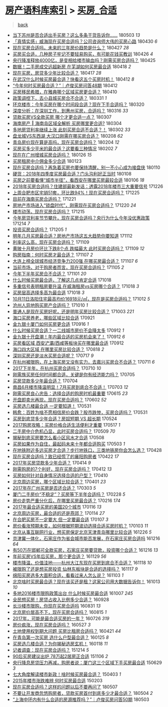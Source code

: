 [房产语料库索引](../../README.md)  > [买房_合适](买房_合适.md)
====
> [back](../README.md)

- [当下苏州是否合适出手买房？这么多条干货告诉你……](http://jkwz.applinzi.com/ittc/7098818922772169735.html#%E5%BD%93%E4%B8%8B%E8%8B%8F%E5%B7%9E%E6%98%AF%E5%90%A6%E5%90%88%E9%80%82%E5%87%BA%E6%89%8B%E4%B9%B0%E6%88%BF%EF%BC%9F%E8%BF%99%E4%B9%88%E5%A4%9A%E6%9D%A1%E5%B9%B2%E8%B4%A7%E5%91%8A%E8%AF%89%E4%BD%A0%E2%80%A6%E2%80%A6) 180503 *13* 
- [「真情实感」威海现在买房合适吗？公司咨询师大伟的买房心路](http://jkwz.applinzi.com/ittc/7097699294666818567.html#%E3%80%8C%E7%9C%9F%E6%83%85%E5%AE%9E%E6%84%9F%E3%80%8D%E5%A8%81%E6%B5%B7%E7%8E%B0%E5%9C%A8%E4%B9%B0%E6%88%BF%E5%90%88%E9%80%82%E5%90%97%EF%BC%9F%E5%85%AC%E5%8F%B8%E5%92%A8%E8%AF%A2%E5%B8%88%E5%A4%A7%E4%BC%9F%E7%9A%84%E4%B9%B0%E6%88%BF%E5%BF%83%E8%B7%AF) 180430 *6* 
- [现在买房合适吗，未来的三年房价趋势是什么？](http://jkwz.applinzi.com/ittc/7096600174157890570.html#%E7%8E%B0%E5%9C%A8%E4%B9%B0%E6%88%BF%E5%90%88%E9%80%82%E5%90%97%EF%BC%8C%E6%9C%AA%E6%9D%A5%E7%9A%84%E4%B8%89%E5%B9%B4%E6%88%BF%E4%BB%B7%E8%B6%8B%E5%8A%BF%E6%98%AF%E4%BB%80%E4%B9%88%EF%BC%9F) 180427 *28* 
- [买房买合适，几种房子牢记不要轻易购买，有可能花钱买教训](http://jkwz.applinzi.com/ittc/7096340469040808971.html#%E4%B9%B0%E6%88%BF%E4%B9%B0%E5%90%88%E9%80%82%EF%BC%8C%E5%87%A0%E7%A7%8D%E6%88%BF%E5%AD%90%E7%89%A2%E8%AE%B0%E4%B8%8D%E8%A6%81%E8%BD%BB%E6%98%93%E8%B4%AD%E4%B9%B0%EF%BC%8C%E6%9C%89%E5%8F%AF%E8%83%BD%E8%8A%B1%E9%92%B1%E4%B9%B0%E6%95%99%E8%AE%AD) 180426 *4* 
- [央行降准释放4000亿，是变相给楼市输血吗？刚需买房合适吗？](http://jkwz.applinzi.com/ittc/7095908259561210887.html#%E5%A4%AE%E8%A1%8C%E9%99%8D%E5%87%86%E9%87%8A%E6%94%BE4000%E4%BA%BF%EF%BC%8C%E6%98%AF%E5%8F%98%E7%9B%B8%E7%BB%99%E6%A5%BC%E5%B8%82%E8%BE%93%E8%A1%80%E5%90%97%EF%BC%9F%E5%88%9A%E9%9C%80%E4%B9%B0%E6%88%BF%E5%90%88%E9%80%82%E5%90%97%EF%BC%9F) 180425  
- [数据！二手房成交远超新房 在芜湖如何买房最合适](http://jkwz.applinzi.com/ittc/7093231420975875083.html#%E6%95%B0%E6%8D%AE%EF%BC%81%E4%BA%8C%E6%89%8B%E6%88%BF%E6%88%90%E4%BA%A4%E8%BF%9C%E8%B6%85%E6%96%B0%E6%88%BF+%E5%9C%A8%E8%8A%9C%E6%B9%96%E5%A6%82%E4%BD%95%E4%B9%B0%E6%88%BF%E6%9C%80%E5%90%88%E9%80%82) 180418 *2* 
- [现在买房，房贷多少年比较合适？](http://jkwz.applinzi.com/ittc/7092962008003773447.html#%E7%8E%B0%E5%9C%A8%E4%B9%B0%E6%88%BF%EF%BC%8C%E6%88%BF%E8%B4%B7%E5%A4%9A%E5%B0%91%E5%B9%B4%E6%AF%94%E8%BE%83%E5%90%88%E9%80%82%EF%BC%9F) 180417 *28* 
- [在武汉什么时候买房最合适？快看这五个买房时机！](http://jkwz.applinzi.com/ittc/7091154862756856843.html#%E5%9C%A8%E6%AD%A6%E6%B1%89%E4%BB%80%E4%B9%88%E6%97%B6%E5%80%99%E4%B9%B0%E6%88%BF%E6%9C%80%E5%90%88%E9%80%82%EF%BC%9F%E5%BF%AB%E7%9C%8B%E8%BF%99%E4%BA%94%E4%B8%AA%E4%B9%B0%E6%88%BF%E6%97%B6%E6%9C%BA%EF%BC%81) 180412 *8* 
- [“今年何时买房最合适？”｜卢俊买房问答48期](http://jkwz.applinzi.com/ittc/7091038311584121862.html#%E2%80%9C%E4%BB%8A%E5%B9%B4%E4%BD%95%E6%97%B6%E4%B9%B0%E6%88%BF%E6%9C%80%E5%90%88%E9%80%82%EF%BC%9F%E2%80%9D%EF%BD%9C%E5%8D%A2%E4%BF%8A%E4%B9%B0%E6%88%BF%E9%97%AE%E7%AD%9448%E6%9C%9F) 180412  
- [买房移民希腊，在雅典哪个区域买房更合适？](http://jkwz.applinzi.com/ittc/7090341645306561553.html#%E4%B9%B0%E6%88%BF%E7%A7%BB%E6%B0%91%E5%B8%8C%E8%85%8A%EF%BC%8C%E5%9C%A8%E9%9B%85%E5%85%B8%E5%93%AA%E4%B8%AA%E5%8C%BA%E5%9F%9F%E4%B9%B0%E6%88%BF%E6%9B%B4%E5%90%88%E9%80%82%EF%BC%9F) 180410  
- [政策调控下，去小县城买房合不合适？](http://jkwz.applinzi.com/ittc/7086634650640581649.html#%E6%94%BF%E7%AD%96%E8%B0%83%E6%8E%A7%E4%B8%8B%EF%BC%8C%E5%8E%BB%E5%B0%8F%E5%8E%BF%E5%9F%8E%E4%B9%B0%E6%88%BF%E5%90%88%E4%B8%8D%E5%90%88%E9%80%82%EF%BC%9F) 180331 *1* 
- [环京楼市：今年买房在哪个时间段合适？现在下手合适吗？](http://jkwz.applinzi.com/ittc/7082593104819651600.html#%E7%8E%AF%E4%BA%AC%E6%A5%BC%E5%B8%82%EF%BC%9A%E4%BB%8A%E5%B9%B4%E4%B9%B0%E6%88%BF%E5%9C%A8%E5%93%AA%E4%B8%AA%E6%97%B6%E9%97%B4%E6%AE%B5%E5%90%88%E9%80%82%EF%BC%9F%E7%8E%B0%E5%9C%A8%E4%B8%8B%E6%89%8B%E5%90%88%E9%80%82%E5%90%97%EF%BC%9F) 180320  
- [深度分析：在深圳工作，到惠州买房，合适吗？](http://jkwz.applinzi.com/ittc/7080833616219472913.html#%E6%B7%B1%E5%BA%A6%E5%88%86%E6%9E%90%EF%BC%9A%E5%9C%A8%E6%B7%B1%E5%9C%B3%E5%B7%A5%E4%BD%9C%EF%BC%8C%E5%88%B0%E6%83%A0%E5%B7%9E%E4%B9%B0%E6%88%BF%EF%BC%8C%E5%90%88%E9%80%82%E5%90%97%EF%BC%9F) 180316 *33* 
- [贷款买房VS全款买房  哪个才更合适一点？](http://jkwz.applinzi.com/ittc/7077765237795456006.html#%E8%B4%B7%E6%AC%BE%E4%B9%B0%E6%88%BFVS%E5%85%A8%E6%AC%BE%E4%B9%B0%E6%88%BF++%E5%93%AA%E4%B8%AA%E6%89%8D%E6%9B%B4%E5%90%88%E9%80%82%E4%B8%80%E7%82%B9%EF%BC%9F) 180307  
- [海南房产 ‖ 海南岛区域全解析 买房哪里更合适?](http://jkwz.applinzi.com/ittc/7076639273480881169.html#%E6%B5%B7%E5%8D%97%E6%88%BF%E4%BA%A7+%E2%80%96+%E6%B5%B7%E5%8D%97%E5%B2%9B%E5%8C%BA%E5%9F%9F%E5%85%A8%E8%A7%A3%E6%9E%90+%E4%B9%B0%E6%88%BF%E5%93%AA%E9%87%8C%E6%9B%B4%E5%90%88%E9%80%82%3F) 180304  
- [多地房贷利率继续上涨 此刻买房合适不合适？！](http://jkwz.applinzi.com/ittc/7075829242934068241.html#%E5%A4%9A%E5%9C%B0%E6%88%BF%E8%B4%B7%E5%88%A9%E7%8E%87%E7%BB%A7%E7%BB%AD%E4%B8%8A%E6%B6%A8+%E6%AD%A4%E5%88%BB%E4%B9%B0%E6%88%BF%E5%90%88%E9%80%82%E4%B8%8D%E5%90%88%E9%80%82%EF%BC%9F%EF%BC%81) 180302 *33* 
- [盘龙城VS东西湖 大汉口刚需在哪买房合适？](http://jkwz.applinzi.com/ittc/7067502280503198731.html#%E7%9B%98%E9%BE%99%E5%9F%8EVS%E4%B8%9C%E8%A5%BF%E6%B9%96+%E5%A4%A7%E6%B1%89%E5%8F%A3%E5%88%9A%E9%9C%80%E5%9C%A8%E5%93%AA%E4%B9%B0%E6%88%BF%E5%90%88%E9%80%82%EF%BC%9F) 180208 *62* 
- [青岛房价现在算是高吗，现在买房合适吗？](http://jkwz.applinzi.com/ittc/7066214947682255883.html#%E9%9D%92%E5%B2%9B%E6%88%BF%E4%BB%B7%E7%8E%B0%E5%9C%A8%E7%AE%97%E6%98%AF%E9%AB%98%E5%90%97%EF%BC%8C%E7%8E%B0%E5%9C%A8%E4%B9%B0%E6%88%BF%E5%90%88%E9%80%82%E5%90%97%EF%BC%9F) 180204 *12* 
- [买房买多少平米的最合适？这要看三种情况](http://jkwz.applinzi.com/ittc/7065609891601712138.html#%E4%B9%B0%E6%88%BF%E4%B9%B0%E5%A4%9A%E5%B0%91%E5%B9%B3%E7%B1%B3%E7%9A%84%E6%9C%80%E5%90%88%E9%80%82%EF%BC%9F%E8%BF%99%E8%A6%81%E7%9C%8B%E4%B8%89%E7%A7%8D%E6%83%85%E5%86%B5) 180202 *7* 
- [现在在广州增城买房合适吗？](http://jkwz.applinzi.com/ittc/7062928328472658961.html#%E7%8E%B0%E5%9C%A8%E5%9C%A8%E5%B9%BF%E5%B7%9E%E5%A2%9E%E5%9F%8E%E4%B9%B0%E6%88%BF%E5%90%88%E9%80%82%E5%90%97%EF%BC%9F) 180126 *15* 
- [买房租房中介佣金多少合适](http://jkwz.applinzi.com/ittc/7061714774855779344.html#%E4%B9%B0%E6%88%BF%E7%A7%9F%E6%88%BF%E4%B8%AD%E4%BB%8B%E4%BD%A3%E9%87%91%E5%A4%9A%E5%B0%91%E5%90%88%E9%80%82) 180123  
- [现在买房合适吗？再急着买房也要保持清醒，别一不小心成为接盘侠](http://jkwz.applinzi.com/ittc/7057076975116502026.html#%E7%8E%B0%E5%9C%A8%E4%B9%B0%E6%88%BF%E5%90%88%E9%80%82%E5%90%97%EF%BC%9F%E5%86%8D%E6%80%A5%E7%9D%80%E4%B9%B0%E6%88%BF%E4%B9%9F%E8%A6%81%E4%BF%9D%E6%8C%81%E6%B8%85%E9%86%92%EF%BC%8C%E5%88%AB%E4%B8%80%E4%B8%8D%E5%B0%8F%E5%BF%83%E6%88%90%E4%B8%BA%E6%8E%A5%E7%9B%98%E4%BE%A0) 180110  
- [硬货：2018年四季度买房最合适？门头沟利好正当时](http://jkwz.applinzi.com/ittc/7056275579312014346.html#%E7%A1%AC%E8%B4%A7%EF%BC%9A2018%E5%B9%B4%E5%9B%9B%E5%AD%A3%E5%BA%A6%E4%B9%B0%E6%88%BF%E6%9C%80%E5%90%88%E9%80%82%EF%BC%9F%E9%97%A8%E5%A4%B4%E6%B2%9F%E5%88%A9%E5%A5%BD%E6%AD%A3%E5%BD%93%E6%97%B6) 180108  
- [买房之前要看懂“城市半径”，看西安在哪里买房最较合适](http://jkwz.applinzi.com/ittc/7055436486776718352.html#%E4%B9%B0%E6%88%BF%E4%B9%8B%E5%89%8D%E8%A6%81%E7%9C%8B%E6%87%82%E2%80%9C%E5%9F%8E%E5%B8%82%E5%8D%8A%E5%BE%84%E2%80%9D%EF%BC%8C%E7%9C%8B%E8%A5%BF%E5%AE%89%E5%9C%A8%E5%93%AA%E9%87%8C%E4%B9%B0%E6%88%BF%E6%9C%80%E8%BE%83%E5%90%88%E9%80%82) 180106 *18* 
- [2018年买房合适吗？住建部最新发话：透露2018年楼市三大重要信号](http://jkwz.applinzi.com/ittc/7051336993475134481.html#2018%E5%B9%B4%E4%B9%B0%E6%88%BF%E5%90%88%E9%80%82%E5%90%97%EF%BC%9F%E4%BD%8F%E5%BB%BA%E9%83%A8%E6%9C%80%E6%96%B0%E5%8F%91%E8%AF%9D%EF%BC%9A%E9%80%8F%E9%9C%B22018%E5%B9%B4%E6%A5%BC%E5%B8%82%E4%B8%89%E5%A4%A7%E9%87%8D%E8%A6%81%E4%BF%A1%E5%8F%B7) 171226  
- [上周合肥市区宅销51套，环比跌94%！现在买房合适吗？](http://jkwz.applinzi.com/ittc/7051059615054169105.html#%E4%B8%8A%E5%91%A8%E5%90%88%E8%82%A5%E5%B8%82%E5%8C%BA%E5%AE%85%E9%94%8051%E5%A5%97%EF%BC%8C%E7%8E%AF%E6%AF%94%E8%B7%8C94%25%EF%BC%81%E7%8E%B0%E5%9C%A8%E4%B9%B0%E6%88%BF%E5%90%88%E9%80%82%E5%90%97%EF%BC%9F) 171225  
- [目前在海南买房合适吗？](http://jkwz.applinzi.com/ittc/7049553285931861009.html#%E7%9B%AE%E5%89%8D%E5%9C%A8%E6%B5%B7%E5%8D%97%E4%B9%B0%E6%88%BF%E5%90%88%E9%80%82%E5%90%97%EF%BC%9F) 171221  
- [房地产市场进入“锁盘时代”，刚需现在买房合适吗？](http://jkwz.applinzi.com/ittc/7048749240782685201.html#%E6%88%BF%E5%9C%B0%E4%BA%A7%E5%B8%82%E5%9C%BA%E8%BF%9B%E5%85%A5%E2%80%9C%E9%94%81%E7%9B%98%E6%97%B6%E4%BB%A3%E2%80%9D%EF%BC%8C%E5%88%9A%E9%9C%80%E7%8E%B0%E5%9C%A8%E4%B9%B0%E6%88%BF%E5%90%88%E9%80%82%E5%90%97%EF%BC%9F) 171220 *24* 
- [楼市动荡，现在买房合适吗？](http://jkwz.applinzi.com/ittc/7047310940691760144.html#%E6%A5%BC%E5%B8%82%E5%8A%A8%E8%8D%A1%EF%BC%8C%E7%8E%B0%E5%9C%A8%E4%B9%B0%E6%88%BF%E5%90%88%E9%80%82%E5%90%97%EF%BC%9F) 171215  
- [今年房贷利率节节攀升，现在买房合适吗？央行为什么今年没优惠政策](http://jkwz.applinzi.com/ittc/7046886836012581905.html#%E4%BB%8A%E5%B9%B4%E6%88%BF%E8%B4%B7%E5%88%A9%E7%8E%87%E8%8A%82%E8%8A%82%E6%94%80%E5%8D%87%EF%BC%8C%E7%8E%B0%E5%9C%A8%E4%B9%B0%E6%88%BF%E5%90%88%E9%80%82%E5%90%97%EF%BC%9F%E5%A4%AE%E8%A1%8C%E4%B8%BA%E4%BB%80%E4%B9%88%E4%BB%8A%E5%B9%B4%E6%B2%A1%E4%BC%98%E6%83%A0%E6%94%BF%E7%AD%96) 171214 *7* 
- [投资买房合适吗？](http://jkwz.applinzi.com/ittc/7043340149021213713.html#%E6%8A%95%E8%B5%84%E4%B9%B0%E6%88%BF%E5%90%88%E9%80%82%E5%90%97%EF%BC%9F) 171205 *1* 
- [明年几月买房最合适？房地产市场这五大趋势你要知道](http://jkwz.applinzi.com/ittc/7035004493538788369.html#%E6%98%8E%E5%B9%B4%E5%87%A0%E6%9C%88%E4%B9%B0%E6%88%BF%E6%9C%80%E5%90%88%E9%80%82%EF%BC%9F%E6%88%BF%E5%9C%B0%E4%BA%A7%E5%B8%82%E5%9C%BA%E8%BF%99%E4%BA%94%E5%A4%A7%E8%B6%8B%E5%8A%BF%E4%BD%A0%E8%A6%81%E7%9F%A5%E9%81%93) 171112  
- [利率这么高，现在买房合适吗？](http://jkwz.applinzi.com/ittc/7034058634349249553.html#%E5%88%A9%E7%8E%87%E8%BF%99%E4%B9%88%E9%AB%98%EF%BC%8C%E7%8E%B0%E5%9C%A8%E4%B9%B0%E6%88%BF%E5%90%88%E9%80%82%E5%90%97%EF%BC%9F) 171109  
- [黄陂十月房价环比下跌8个点 跌幅最大 此时买房合适吗？](http://jkwz.applinzi.com/ittc/7033976402372723728.html#%E9%BB%84%E9%99%82%E5%8D%81%E6%9C%88%E6%88%BF%E4%BB%B7%E7%8E%AF%E6%AF%94%E4%B8%8B%E8%B7%8C8%E4%B8%AA%E7%82%B9+%E8%B7%8C%E5%B9%85%E6%9C%80%E5%A4%A7+%E6%AD%A4%E6%97%B6%E4%B9%B0%E6%88%BF%E5%90%88%E9%80%82%E5%90%97%EF%BC%9F) 171109 *12* 
- [购房指南：何时买房才最合适？](http://jkwz.applinzi.com/ittc/7033149241206244368.html#%E8%B4%AD%E6%88%BF%E6%8C%87%E5%8D%97%EF%BC%9A%E4%BD%95%E6%97%B6%E4%B9%B0%E6%88%BF%E6%89%8D%E6%9C%80%E5%90%88%E9%80%82%EF%BC%9F) 171107 *2* 
- [大连上榜全球城市经济竞争力200强 在哪买房最合适？](http://jkwz.applinzi.com/ittc/7033137309959062544.html#%E5%A4%A7%E8%BF%9E%E4%B8%8A%E6%A6%9C%E5%85%A8%E7%90%83%E5%9F%8E%E5%B8%82%E7%BB%8F%E6%B5%8E%E7%AB%9E%E4%BA%89%E5%8A%9B200%E5%BC%BA+%E5%9C%A8%E5%93%AA%E4%B9%B0%E6%88%BF%E6%9C%80%E5%90%88%E9%80%82%EF%BC%9F) 171107 *6* 
- [当前市场，对于购房者而言，现在买房合适吗？](http://jkwz.applinzi.com/ittc/7032455133626106896.html#%E5%BD%93%E5%89%8D%E5%B8%82%E5%9C%BA%EF%BC%8C%E5%AF%B9%E4%BA%8E%E8%B4%AD%E6%88%BF%E8%80%85%E8%80%8C%E8%A8%80%EF%BC%8C%E7%8E%B0%E5%9C%A8%E4%B9%B0%E6%88%BF%E5%90%88%E9%80%82%E5%90%97%EF%BC%9F) 171105 *2* 
- [今年下半年买房合不合适？](http://jkwz.applinzi.com/ittc/7030978658712421393.html#%E4%BB%8A%E5%B9%B4%E4%B8%8B%E5%8D%8A%E5%B9%B4%E4%B9%B0%E6%88%BF%E5%90%88%E4%B8%8D%E5%90%88%E9%80%82%EF%BC%9F) 171101 *20* 
- [什么时候买房最合适，了解这几点肯定合适](http://jkwz.applinzi.com/ittc/7023176664052401168.html#%E4%BB%80%E4%B9%88%E6%97%B6%E5%80%99%E4%B9%B0%E6%88%BF%E6%9C%80%E5%90%88%E9%80%82%EF%BC%8C%E4%BA%86%E8%A7%A3%E8%BF%99%E5%87%A0%E7%82%B9%E8%82%AF%E5%AE%9A%E5%90%88%E9%80%82) 171018  
- [多重信号表明租房要升温 在威海租房vs买房哪个合适？](http://jkwz.applinzi.com/ittc/7025811355251246097.html#%E5%A4%9A%E9%87%8D%E4%BF%A1%E5%8F%B7%E8%A1%A8%E6%98%8E%E7%A7%9F%E6%88%BF%E8%A6%81%E5%8D%87%E6%B8%A9+%E5%9C%A8%E5%A8%81%E6%B5%B7%E7%A7%9F%E6%88%BFvs%E4%B9%B0%E6%88%BF%E5%93%AA%E4%B8%AA%E5%90%88%E9%80%82%EF%BC%9F) 171018 *3* 
- [买房层高选择多高为最合适](http://jkwz.applinzi.com/ittc/7025734821584831505.html#%E4%B9%B0%E6%88%BF%E5%B1%82%E9%AB%98%E9%80%89%E6%8B%A9%E5%A4%9A%E9%AB%98%E4%B8%BA%E6%9C%80%E5%90%88%E9%80%82) 171018 *3* 
- [10月11日洛阳住宅最高均价16918元/㎡，现在是买房合适吗？](http://jkwz.applinzi.com/ittc/7023493853989045264.html#10%E6%9C%8811%E6%97%A5%E6%B4%9B%E9%98%B3%E4%BD%8F%E5%AE%85%E6%9C%80%E9%AB%98%E5%9D%87%E4%BB%B716918%E5%85%83%2F%E3%8E%A1%EF%BC%8C%E7%8E%B0%E5%9C%A8%E6%98%AF%E4%B9%B0%E6%88%BF%E5%90%88%E9%80%82%E5%90%97%EF%BC%9F) 171012 *5* 
- [沧州人异地购买房产合适吗？](http://jkwz.applinzi.com/ittc/7022730698690135057.html#%E6%B2%A7%E5%B7%9E%E4%BA%BA%E5%BC%82%E5%9C%B0%E8%B4%AD%E4%B9%B0%E6%88%BF%E4%BA%A7%E5%90%88%E9%80%82%E5%90%97%EF%BC%9F) 171010 *1* 
- [普通人是现在买房好呢，还是明年买房比较合适？](http://jkwz.applinzi.com/ittc/7020213608418640913.html#%E6%99%AE%E9%80%9A%E4%BA%BA%E6%98%AF%E7%8E%B0%E5%9C%A8%E4%B9%B0%E6%88%BF%E5%A5%BD%E5%91%A2%EF%BC%8C%E8%BF%98%E6%98%AF%E6%98%8E%E5%B9%B4%E4%B9%B0%E6%88%BF%E6%AF%94%E8%BE%83%E5%90%88%E9%80%82%EF%BC%9F) 171003 *221* 
- [海口买房养老，哪些区域比较合适](http://jkwz.applinzi.com/ittc/7015709011255755792.html#%E6%B5%B7%E5%8F%A3%E4%B9%B0%E6%88%BF%E5%85%BB%E8%80%81%EF%BC%8C%E5%93%AA%E4%BA%9B%E5%8C%BA%E5%9F%9F%E6%AF%94%E8%BE%83%E5%90%88%E9%80%82) 170921  
- [金九银十厦门如何买房更合适](http://jkwz.applinzi.com/ittc/7013821573008720913.html#%E9%87%91%E4%B9%9D%E9%93%B6%E5%8D%81%E5%8E%A6%E9%97%A8%E5%A6%82%E4%BD%95%E4%B9%B0%E6%88%BF%E6%9B%B4%E5%90%88%E9%80%82) 170916 *1* 
- [什么时候买房合适？一二线城市房价不会降太多](http://jkwz.applinzi.com/ittc/7012564613684806673.html#%E4%BB%80%E4%B9%88%E6%97%B6%E5%80%99%E4%B9%B0%E6%88%BF%E5%90%88%E9%80%82%EF%BC%9F%E4%B8%80%E4%BA%8C%E7%BA%BF%E5%9F%8E%E5%B8%82%E6%88%BF%E4%BB%B7%E4%B8%8D%E4%BC%9A%E9%99%8D%E5%A4%AA%E5%A4%9A) 170912 *1* 
- [金九银十开盘潮！年内最合适的买房机会来了！](http://jkwz.applinzi.com/ittc/7012466828780241936.html#%E9%87%91%E4%B9%9D%E9%93%B6%E5%8D%81%E5%BC%80%E7%9B%98%E6%BD%AE%EF%BC%81%E5%B9%B4%E5%86%85%E6%9C%80%E5%90%88%E9%80%82%E7%9A%84%E4%B9%B0%E6%88%BF%E6%9C%BA%E4%BC%9A%E6%9D%A5%E4%BA%86%EF%BC%81) 170912 *6* 
- [买房看区域 西安浐灞/西咸等板块买在哪里最合适](http://jkwz.applinzi.com/ittc/7012202578870535184.html#%E4%B9%B0%E6%88%BF%E7%9C%8B%E5%8C%BA%E5%9F%9F+%E8%A5%BF%E5%AE%89%E6%B5%90%E7%81%9E%2F%E8%A5%BF%E5%92%B8%E7%AD%89%E6%9D%BF%E5%9D%97%E4%B9%B0%E5%9C%A8%E5%93%AA%E9%87%8C%E6%9C%80%E5%90%88%E9%80%82) 170912  
- [海口四大区域 在哪里买房比较合适？](http://jkwz.applinzi.com/ittc/7003152629365212176.html#%E6%B5%B7%E5%8F%A3%E5%9B%9B%E5%A4%A7%E5%8C%BA%E5%9F%9F+%E5%9C%A8%E5%93%AA%E9%87%8C%E4%B9%B0%E6%88%BF%E6%AF%94%E8%BE%83%E5%90%88%E9%80%82%EF%BC%9F) 170818 *2* 
- [深圳买房还是淡水买房合适呢？](http://jkwz.applinzi.com/ittc/6991399686374949905.html#%E6%B7%B1%E5%9C%B3%E4%B9%B0%E6%88%BF%E8%BF%98%E6%98%AF%E6%B7%A1%E6%B0%B4%E4%B9%B0%E6%88%BF%E5%90%88%E9%80%82%E5%91%A2%EF%BC%9F) 170717 *9* 
- [在杭州被限购，在上海买房又没有实力，去嘉兴买房合不合适？](http://jkwz.applinzi.com/ittc/6988983729333470213.html#%E5%9C%A8%E6%9D%AD%E5%B7%9E%E8%A2%AB%E9%99%90%E8%B4%AD%EF%BC%8C%E5%9C%A8%E4%B8%8A%E6%B5%B7%E4%B9%B0%E6%88%BF%E5%8F%88%E6%B2%A1%E6%9C%89%E5%AE%9E%E5%8A%9B%EF%BC%8C%E5%8E%BB%E5%98%89%E5%85%B4%E4%B9%B0%E6%88%BF%E5%90%88%E4%B8%8D%E5%90%88%E9%80%82%EF%BC%9F) 170711 *6* 
- [2017下半年，在杭州买房合适吗？](http://jkwz.applinzi.com/ittc/6988667351464412165.html#2017%E4%B8%8B%E5%8D%8A%E5%B9%B4%EF%BC%8C%E5%9C%A8%E6%9D%AD%E5%B7%9E%E4%B9%B0%E6%88%BF%E5%90%88%E9%80%82%E5%90%97%EF%BC%9F) 170710 *10* 
- [刚需族买房任何时间都合适，关键是你有经济能力吗？](http://jkwz.applinzi.com/ittc/6986769766172591108.html#%E5%88%9A%E9%9C%80%E6%97%8F%E4%B9%B0%E6%88%BF%E4%BB%BB%E4%BD%95%E6%97%B6%E9%97%B4%E9%83%BD%E5%90%88%E9%80%82%EF%BC%8C%E5%85%B3%E9%94%AE%E6%98%AF%E4%BD%A0%E6%9C%89%E7%BB%8F%E6%B5%8E%E8%83%BD%E5%8A%9B%E5%90%97%EF%BC%9F) 170705  
- [买房贷款多少年最合适？](http://jkwz.applinzi.com/ittc/6986226058897392644.html#%E4%B9%B0%E6%88%BF%E8%B4%B7%E6%AC%BE%E5%A4%9A%E5%B0%91%E5%B9%B4%E6%9C%80%E5%90%88%E9%80%82%EF%BC%9F) 170704  
- [南昌6月楼市降温明显！7月买房到底合不合适！](http://jkwz.applinzi.com/ittc/6986122429637067781.html#%E5%8D%97%E6%98%8C6%E6%9C%88%E6%A5%BC%E5%B8%82%E9%99%8D%E6%B8%A9%E6%98%8E%E6%98%BE%EF%BC%817%E6%9C%88%E4%B9%B0%E6%88%BF%E5%88%B0%E5%BA%95%E5%90%88%E4%B8%8D%E5%90%88%E9%80%82%EF%BC%81) 170703 *12* 
- [刚需买房良心忠告：选择合适的购房时机最重要](http://jkwz.applinzi.com/ittc/6979418866164696069.html#%E5%88%9A%E9%9C%80%E4%B9%B0%E6%88%BF%E8%89%AF%E5%BF%83%E5%BF%A0%E5%91%8A%EF%BC%9A%E9%80%89%E6%8B%A9%E5%90%88%E9%80%82%E7%9A%84%E8%B4%AD%E6%88%BF%E6%97%B6%E6%9C%BA%E6%9C%80%E9%87%8D%E8%A6%81) 170615 *23* 
- [开盘即卖光再现，现在买房合适吗？](http://jkwz.applinzi.com/ittc/6974548593619764229.html#%E5%BC%80%E7%9B%98%E5%8D%B3%E5%8D%96%E5%85%89%E5%86%8D%E7%8E%B0%EF%BC%8C%E7%8E%B0%E5%9C%A8%E4%B9%B0%E6%88%BF%E5%90%88%E9%80%82%E5%90%97%EF%BC%9F) 170602 *52* 
- [买房选几楼最合适 一定要知道！](http://jkwz.applinzi.com/ittc/6973888014173340677.html#%E4%B9%B0%E6%88%BF%E9%80%89%E5%87%A0%E6%A5%BC%E6%9C%80%E5%90%88%E9%80%82+%E4%B8%80%E5%AE%9A%E8%A6%81%E7%9F%A5%E9%81%93%EF%BC%81) 170531  
- [韩愈：百姓为啥不愿相信房价会跌？股市跌惨，买房合适吗？](http://jkwz.applinzi.com/ittc/6973751505432609796.html#%E9%9F%A9%E6%84%88%EF%BC%9A%E7%99%BE%E5%A7%93%E4%B8%BA%E5%95%A5%E4%B8%8D%E6%84%BF%E7%9B%B8%E4%BF%A1%E6%88%BF%E4%BB%B7%E4%BC%9A%E8%B7%8C%EF%BC%9F%E8%82%A1%E5%B8%82%E8%B7%8C%E6%83%A8%EF%BC%8C%E4%B9%B0%E6%88%BF%E5%90%88%E9%80%82%E5%90%97%EF%BC%9F) 170531  
- [买房到底贷多少年合适？房奴短期 VS 超长期](http://jkwz.applinzi.com/ittc/6971188775580337156.html#%E4%B9%B0%E6%88%BF%E5%88%B0%E5%BA%95%E8%B4%B7%E5%A4%9A%E5%B0%91%E5%B9%B4%E5%90%88%E9%80%82%EF%BC%9F%E6%88%BF%E5%A5%B4%E7%9F%AD%E6%9C%9F+VS+%E8%B6%85%E9%95%BF%E6%9C%9F) 170524  
- [2017购房攻略：买房价格合适生活便利才重要](http://jkwz.applinzi.com/ittc/6968688498805572612.html#2017%E8%B4%AD%E6%88%BF%E6%94%BB%E7%95%A5%EF%BC%9A%E4%B9%B0%E6%88%BF%E4%BB%B7%E6%A0%BC%E5%90%88%E9%80%82%E7%94%9F%E6%B4%BB%E4%BE%BF%E5%88%A9%E6%89%8D%E9%87%8D%E8%A6%81) 170517 *1* 
- [二手房中介危机凸显，此时买房合适吗？](http://jkwz.applinzi.com/ittc/6965644822009349124.html#%E4%BA%8C%E6%89%8B%E6%88%BF%E4%B8%AD%E4%BB%8B%E5%8D%B1%E6%9C%BA%E5%87%B8%E6%98%BE%EF%BC%8C%E6%AD%A4%E6%97%B6%E4%B9%B0%E6%88%BF%E5%90%88%E9%80%82%E5%90%97%EF%BC%9F) 170509 *70* 
- [揭秘到底买房要怎么看小区风水才合适](http://jkwz.applinzi.com/ittc/6965279549456647172.html#%E6%8F%AD%E7%A7%98%E5%88%B0%E5%BA%95%E4%B9%B0%E6%88%BF%E8%A6%81%E6%80%8E%E4%B9%88%E7%9C%8B%E5%B0%8F%E5%8C%BA%E9%A3%8E%E6%B0%B4%E6%89%8D%E5%90%88%E9%80%82) 170508  
- [买房如果作为自住，最起码未来十年都合适购买](http://jkwz.applinzi.com/ittc/6963538578721211397.html#%E4%B9%B0%E6%88%BF%E5%A6%82%E6%9E%9C%E4%BD%9C%E4%B8%BA%E8%87%AA%E4%BD%8F%EF%BC%8C%E6%9C%80%E8%B5%B7%E7%A0%81%E6%9C%AA%E6%9D%A5%E5%8D%81%E5%B9%B4%E9%83%BD%E5%90%88%E9%80%82%E8%B4%AD%E4%B9%B0) 170503 *1* 
- [在地铁附近多远买房才合适？步行地铁口，三类地铁房你会怎么选？](http://jkwz.applinzi.com/ittc/6961614627937993733.html#%E5%9C%A8%E5%9C%B0%E9%93%81%E9%99%84%E8%BF%91%E5%A4%9A%E8%BF%9C%E4%B9%B0%E6%88%BF%E6%89%8D%E5%90%88%E9%80%82%EF%BC%9F%E6%AD%A5%E8%A1%8C%E5%9C%B0%E9%93%81%E5%8F%A3%EF%BC%8C%E4%B8%89%E7%B1%BB%E5%9C%B0%E9%93%81%E6%88%BF%E4%BD%A0%E4%BC%9A%E6%80%8E%E4%B9%88%E9%80%89%EF%BC%9F) 170428  
- [现在买房合适吗？致已经慌了的襄阳购房者](http://jkwz.applinzi.com/ittc/6959334122056057861.html#%E7%8E%B0%E5%9C%A8%E4%B9%B0%E6%88%BF%E5%90%88%E9%80%82%E5%90%97%EF%BC%9F%E8%87%B4%E5%B7%B2%E7%BB%8F%E6%85%8C%E4%BA%86%E7%9A%84%E8%A5%84%E9%98%B3%E8%B4%AD%E6%88%BF%E8%80%85) 170422 *17* 
- [2017年买房贷款多少年合适？](http://jkwz.applinzi.com/ittc/6956452376620827652.html#2017%E5%B9%B4%E4%B9%B0%E6%88%BF%E8%B4%B7%E6%AC%BE%E5%A4%9A%E5%B0%91%E5%B9%B4%E5%90%88%E9%80%82%EF%BC%9F) 170414 *9* 
- [刚需购房的7个利好，现在买房合适吗？](http://jkwz.applinzi.com/ittc/6955705100583568388.html#%E5%88%9A%E9%9C%80%E8%B4%AD%E6%88%BF%E7%9A%847%E4%B8%AA%E5%88%A9%E5%A5%BD%EF%BC%8C%E7%8E%B0%E5%9C%A8%E4%B9%B0%E6%88%BF%E5%90%88%E9%80%82%E5%90%97%EF%BC%9F) 170412 *13* 
- [买房如何针对自身情况选择合适的户型？](http://jkwz.applinzi.com/ittc/6954854728671429637.html#%E4%B9%B0%E6%88%BF%E5%A6%82%E4%BD%95%E9%92%88%E5%AF%B9%E8%87%AA%E8%BA%AB%E6%83%85%E5%86%B5%E9%80%89%E6%8B%A9%E5%90%88%E9%80%82%E7%9A%84%E6%88%B7%E5%9E%8B%EF%BC%9F) 170410  
- [北京周边买房，哪个区域比较合适？](http://jkwz.applinzi.com/ittc/6951709118191633412.html#%E5%8C%97%E4%BA%AC%E5%91%A8%E8%BE%B9%E4%B9%B0%E6%88%BF%EF%BC%8C%E5%93%AA%E4%B8%AA%E5%8C%BA%E5%9F%9F%E6%AF%94%E8%BE%83%E5%90%88%E9%80%82%EF%BC%9F) 170401 *23* 
- [2017年在广州买房是否还合适？](http://jkwz.applinzi.com/ittc/6940862005421540356.html#2017%E5%B9%B4%E5%9C%A8%E5%B9%BF%E5%B7%9E%E4%B9%B0%E6%88%BF%E6%98%AF%E5%90%A6%E8%BF%98%E5%90%88%E9%80%82%EF%BC%9F) 170303 *5* 
- [厦门二手房价“不稳定”？买房等下半年合适吗？](http://jkwz.applinzi.com/ittc/6939625673680487428.html#%E5%8E%A6%E9%97%A8%E4%BA%8C%E6%89%8B%E6%88%BF%E4%BB%B7%E2%80%9C%E4%B8%8D%E7%A8%B3%E5%AE%9A%E2%80%9D%EF%BC%9F%E4%B9%B0%E6%88%BF%E7%AD%89%E4%B8%8B%E5%8D%8A%E5%B9%B4%E5%90%88%E9%80%82%E5%90%97%EF%BC%9F) 170228 *5* 
- [房价走势严重分化后，在哪里买房最合适？](http://jkwz.applinzi.com/ittc/6935238185113355268.html#%E6%88%BF%E4%BB%B7%E8%B5%B0%E5%8A%BF%E4%B8%A5%E9%87%8D%E5%88%86%E5%8C%96%E5%90%8E%EF%BC%8C%E5%9C%A8%E5%93%AA%E9%87%8C%E4%B9%B0%E6%88%BF%E6%9C%80%E5%90%88%E9%80%82%EF%BC%9F) 170216 *174* 
- [2017年最合适买房的美国20个城市](http://jkwz.applinzi.com/ittc/6923775484931605509.html#2017%E5%B9%B4%E6%9C%80%E5%90%88%E9%80%82%E4%B9%B0%E6%88%BF%E7%9A%84%E7%BE%8E%E5%9B%BD20%E4%B8%AA%E5%9F%8E%E5%B8%82) 170116 *13* 
- [北京周边买房，最合适的还是燕郊？](http://jkwz.applinzi.com/ittc/6923124263052903428.html#%E5%8C%97%E4%BA%AC%E5%91%A8%E8%BE%B9%E4%B9%B0%E6%88%BF%EF%BC%8C%E6%9C%80%E5%90%88%E9%80%82%E7%9A%84%E8%BF%98%E6%98%AF%E7%87%95%E9%83%8A%EF%BC%9F) 170114 *27* 
- [在合肥买房不一定要大 但一定要最合适](http://jkwz.applinzi.com/ittc/6920394423363175429.html#%E5%9C%A8%E5%90%88%E8%82%A5%E4%B9%B0%E6%88%BF%E4%B8%8D%E4%B8%80%E5%AE%9A%E8%A6%81%E5%A4%A7+%E4%BD%86%E4%B8%80%E5%AE%9A%E8%A6%81%E6%9C%80%E5%90%88%E9%80%82) 170107 *3* 
- [房价看涨预期未变，如何根据短期波动选择合适买房时机？](http://jkwz.applinzi.com/ittc/6918727361762952197.html#%E6%88%BF%E4%BB%B7%E7%9C%8B%E6%B6%A8%E9%A2%84%E6%9C%9F%E6%9C%AA%E5%8F%98%EF%BC%8C%E5%A6%82%E4%BD%95%E6%A0%B9%E6%8D%AE%E7%9F%AD%E6%9C%9F%E6%B3%A2%E5%8A%A8%E9%80%89%E6%8B%A9%E5%90%88%E9%80%82%E4%B9%B0%E6%88%BF%E6%97%B6%E6%9C%BA%EF%BC%9F) 170103 *11* 
- [北京从事互联网行业，想买房保定北京天津青岛哪里比较合适](http://jkwz.applinzi.com/ittc/6915891507671614469.html#%E5%8C%97%E4%BA%AC%E4%BB%8E%E4%BA%8B%E4%BA%92%E8%81%94%E7%BD%91%E8%A1%8C%E4%B8%9A%EF%BC%8C%E6%83%B3%E4%B9%B0%E6%88%BF%E4%BF%9D%E5%AE%9A%E5%8C%97%E4%BA%AC%E5%A4%A9%E6%B4%A5%E9%9D%92%E5%B2%9B%E5%93%AA%E9%87%8C%E6%AF%94%E8%BE%83%E5%90%88%E9%80%82) 161226 *5* 
- [京津冀一体化，石家庄作为省会城市能否发展，在石家庄买房合适吗](http://jkwz.applinzi.com/ittc/6912174522320290821.html#%E4%BA%AC%E6%B4%A5%E5%86%80%E4%B8%80%E4%BD%93%E5%8C%96%EF%BC%8C%E7%9F%B3%E5%AE%B6%E5%BA%84%E4%BD%9C%E4%B8%BA%E7%9C%81%E4%BC%9A%E5%9F%8E%E5%B8%82%E8%83%BD%E5%90%A6%E5%8F%91%E5%B1%95%EF%BC%8C%E5%9C%A8%E7%9F%B3%E5%AE%B6%E5%BA%84%E4%B9%B0%E6%88%BF%E5%90%88%E9%80%82%E5%90%97) 161216 *64* 
- [有50万在邯郸可全款买房，石家庄买房要贷款，投资哪个合适？](http://jkwz.applinzi.com/ittc/6912172979177128965.html#%E6%9C%8950%E4%B8%87%E5%9C%A8%E9%82%AF%E9%83%B8%E5%8F%AF%E5%85%A8%E6%AC%BE%E4%B9%B0%E6%88%BF%EF%BC%8C%E7%9F%B3%E5%AE%B6%E5%BA%84%E4%B9%B0%E6%88%BF%E8%A6%81%E8%B4%B7%E6%AC%BE%EF%BC%8C%E6%8A%95%E8%B5%84%E5%93%AA%E4%B8%AA%E5%90%88%E9%80%82%EF%BC%9F) 161216 *13* 
- [年前买房VS年后买房，那个更合适？](http://jkwz.applinzi.com/ittc/6905857176437785605.html#%E5%B9%B4%E5%89%8D%E4%B9%B0%E6%88%BFVS%E5%B9%B4%E5%90%8E%E4%B9%B0%E6%88%BF%EF%BC%8C%E9%82%A3%E4%B8%AA%E6%9B%B4%E5%90%88%E9%80%82%EF%BC%9F) 161129 *56* 
- [楼市降温，价值洼地——杭州大江东现在买房到底合不合适？](http://jkwz.applinzi.com/ittc/6901911368222901253.html#%E6%A5%BC%E5%B8%82%E9%99%8D%E6%B8%A9%EF%BC%8C%E4%BB%B7%E5%80%BC%E6%B4%BC%E5%9C%B0%E2%80%94%E2%80%94%E6%9D%AD%E5%B7%9E%E5%A4%A7%E6%B1%9F%E4%B8%9C%E7%8E%B0%E5%9C%A8%E4%B9%B0%E6%88%BF%E5%88%B0%E5%BA%95%E5%90%88%E4%B8%8D%E5%90%88%E9%80%82%EF%BC%9F) 161118 *10* 
- [被限购了还是想买房投资 仙林东板块是合适的选择吗？](http://jkwz.applinzi.com/ittc/6901440663324722180.html#%E8%A2%AB%E9%99%90%E8%B4%AD%E4%BA%86%E8%BF%98%E6%98%AF%E6%83%B3%E4%B9%B0%E6%88%BF%E6%8A%95%E8%B5%84+%E4%BB%99%E6%9E%97%E4%B8%9C%E6%9D%BF%E5%9D%97%E6%98%AF%E5%90%88%E9%80%82%E7%9A%84%E9%80%89%E6%8B%A9%E5%90%97%EF%BC%9F) 161117 *9* 
- [绵阳买房选多大面积合适，看看过来人怎么说？](http://jkwz.applinzi.com/ittc/6896203531643520005.html#%E7%BB%B5%E9%98%B3%E4%B9%B0%E6%88%BF%E9%80%89%E5%A4%9A%E5%A4%A7%E9%9D%A2%E7%A7%AF%E5%90%88%E9%80%82%EF%BC%8C%E7%9C%8B%E7%9C%8B%E8%BF%87%E6%9D%A5%E4%BA%BA%E6%80%8E%E4%B9%88%E8%AF%B4%EF%BC%9F) 161103 *1* 
- [北京啥时买房最合适？现在该买还是租？这家公司用大数据告诉你！](http://jkwz.applinzi.com/ittc/6888478953819341828.html#%E5%8C%97%E4%BA%AC%E5%95%A5%E6%97%B6%E4%B9%B0%E6%88%BF%E6%9C%80%E5%90%88%E9%80%82%EF%BC%9F%E7%8E%B0%E5%9C%A8%E8%AF%A5%E4%B9%B0%E8%BF%98%E6%98%AF%E7%A7%9F%EF%BC%9F%E8%BF%99%E5%AE%B6%E5%85%AC%E5%8F%B8%E7%94%A8%E5%A4%A7%E6%95%B0%E6%8D%AE%E5%91%8A%E8%AF%89%E4%BD%A0%EF%BC%81) 161013 *10* 
- [多地2016楼市限购政策出台 什么时候买房最合适](http://jkwz.applinzi.com/ittc/6886279080013464581.html#%E5%A4%9A%E5%9C%B02016%E6%A5%BC%E5%B8%82%E9%99%90%E8%B4%AD%E6%94%BF%E7%AD%96%E5%87%BA%E5%8F%B0+%E4%BB%80%E4%B9%88%E6%97%B6%E5%80%99%E4%B9%B0%E6%88%BF%E6%9C%80%E5%90%88%E9%80%82) 161007 *245* 
- [全民想买房！房贷占收入比例多少合适？](http://jkwz.applinzi.com/ittc/6882964121938560005.html#%E5%85%A8%E6%B0%91%E6%83%B3%E4%B9%B0%E6%88%BF%EF%BC%81%E6%88%BF%E8%B4%B7%E5%8D%A0%E6%94%B6%E5%85%A5%E6%AF%94%E4%BE%8B%E5%A4%9A%E5%B0%91%E5%90%88%E9%80%82%EF%BC%9F) 160928  
- [长沙楼市限购，你现在买房合适吗](http://jkwz.applinzi.com/ittc/6872589427947340804.html#%E9%95%BF%E6%B2%99%E6%A5%BC%E5%B8%82%E9%99%90%E8%B4%AD%EF%BC%8C%E4%BD%A0%E7%8E%B0%E5%9C%A8%E4%B9%B0%E6%88%BF%E5%90%88%E9%80%82%E5%90%97) 160831 *13* 
- [北京房价居高不下，现在买房合适吗？](http://jkwz.applinzi.com/ittc/6866504153072927749.html#%E5%8C%97%E4%BA%AC%E6%88%BF%E4%BB%B7%E5%B1%85%E9%AB%98%E4%B8%8D%E4%B8%8B%EF%BC%8C%E7%8E%B0%E5%9C%A8%E4%B9%B0%E6%88%BF%E5%90%88%E9%80%82%E5%90%97%EF%BC%9F) 160815 *1* 
- [2017年，可能是最合适买房的一年？](http://jkwz.applinzi.com/ittc/6858845010266686469.html#2017%E5%B9%B4%EF%BC%8C%E5%8F%AF%E8%83%BD%E6%98%AF%E6%9C%80%E5%90%88%E9%80%82%E4%B9%B0%E6%88%BF%E7%9A%84%E4%B8%80%E5%B9%B4%EF%BC%9F) 160726 *319* 
- [房价疯涨，现在买房合适吗？](http://jkwz.applinzi.com/ittc/6836960148081607685.html#%E6%88%BF%E4%BB%B7%E7%96%AF%E6%B6%A8%EF%BC%8C%E7%8E%B0%E5%9C%A8%E4%B9%B0%E6%88%BF%E5%90%88%E9%80%82%E5%90%97%EF%BC%9F) 160527 *3* 
- [土地使用权到期大问题 买房比租房合适吗？](http://jkwz.applinzi.com/ittc/6823482442404856837.html#%E5%9C%9F%E5%9C%B0%E4%BD%BF%E7%94%A8%E6%9D%83%E5%88%B0%E6%9C%9F%E5%A4%A7%E9%97%AE%E9%A2%98+%E4%B9%B0%E6%88%BF%E6%AF%94%E7%A7%9F%E6%88%BF%E5%90%88%E9%80%82%E5%90%97%EF%BC%9F) 160421 *44* 
- [在青岛第一次买房 选什么户型最合适？](http://jkwz.applinzi.com/ittc/6791306813651813380.html#%E5%9C%A8%E9%9D%92%E5%B2%9B%E7%AC%AC%E4%B8%80%E6%AC%A1%E4%B9%B0%E6%88%BF+%E9%80%89%E4%BB%80%E4%B9%88%E6%88%B7%E5%9E%8B%E6%9C%80%E5%90%88%E9%80%82%EF%BC%9F) 160125 *8* 
- [买房选几楼合适？为你揭秘选房玄机！](http://jkwz.applinzi.com/ittc/6788735775894144005.html#%E4%B9%B0%E6%88%BF%E9%80%89%E5%87%A0%E6%A5%BC%E5%90%88%E9%80%82%EF%BC%9F%E4%B8%BA%E4%BD%A0%E6%8F%AD%E7%A7%98%E9%80%89%E6%88%BF%E7%8E%84%E6%9C%BA%EF%BC%81) 160118 *11* 
- [记者调查：现在买房合适吗？](http://jkwz.applinzi.com/ittc/6775596187235386372.html#%E8%AE%B0%E8%80%85%E8%B0%83%E6%9F%A5%EF%BC%9A%E7%8E%B0%E5%9C%A8%E4%B9%B0%E6%88%BF%E5%90%88%E9%80%82%E5%90%97%EF%BC%9F) 151214 *5* 
- [90后买房建议出炉 78万起2居房正合适](http://jkwz.applinzi.com/ittc/6761647675179271173.html#90%E5%90%8E%E4%B9%B0%E6%88%BF%E5%BB%BA%E8%AE%AE%E5%87%BA%E7%82%89+78%E4%B8%87%E8%B5%B72%E5%B1%85%E6%88%BF%E6%AD%A3%E5%90%88%E9%80%82) 151106 *2* 
- [央行降息房贷压力再减，购房者说：厦门这三个区域下手买房最合适](http://jkwz.applinzi.com/ittc/547650611422630310.html#%E5%A4%AE%E8%A1%8C%E9%99%8D%E6%81%AF%E6%88%BF%E8%B4%B7%E5%8E%8B%E5%8A%9B%E5%86%8D%E5%87%8F%EF%BC%8C%E8%B4%AD%E6%88%BF%E8%80%85%E8%AF%B4%EF%BC%9A%E5%8E%A6%E9%97%A8%E8%BF%99%E4%B8%89%E4%B8%AA%E5%8C%BA%E5%9F%9F%E4%B8%8B%E6%89%8B%E4%B9%B0%E6%88%BF%E6%9C%80%E5%90%88%E9%80%82) 150629 *3* 
- [七大角度解读楼市新政！啥时候买房最合适？](http://jkwz.applinzi.com/ittc/547650611402527983.html#%E4%B8%83%E5%A4%A7%E8%A7%92%E5%BA%A6%E8%A7%A3%E8%AF%BB%E6%A5%BC%E5%B8%82%E6%96%B0%E6%94%BF%EF%BC%81%E5%95%A5%E6%97%B6%E5%80%99%E4%B9%B0%E6%88%BF%E6%9C%80%E5%90%88%E9%80%82%EF%BC%9F) 150403 *1* 
- [2015年楼市涨跌难辨 何时买房最合适](http://jkwz.applinzi.com/ittc/547650611391400287.html#2015%E5%B9%B4%E6%A5%BC%E5%B8%82%E6%B6%A8%E8%B7%8C%E9%9A%BE%E8%BE%A8+%E4%BD%95%E6%97%B6%E4%B9%B0%E6%88%BF%E6%9C%80%E5%90%88%E9%80%82) 150203  
- [现在买房合适吗？这样的问题以后不要再问了](http://jkwz.applinzi.com/ittc/7100485036933645323.html#%E7%8E%B0%E5%9C%A8%E4%B9%B0%E6%88%BF%E5%90%88%E9%80%82%E5%90%97%EF%BC%9F%E8%BF%99%E6%A0%B7%E7%9A%84%E9%97%AE%E9%A2%98%E4%BB%A5%E5%90%8E%E4%B8%8D%E8%A6%81%E5%86%8D%E9%97%AE%E4%BA%86) 180507  
- [不要让开发商忽悠购房者，贷款买房首付到底多少才最合适？](http://jkwz.applinzi.com/ittc/7099280734470800400.html#%E4%B8%8D%E8%A6%81%E8%AE%A9%E5%BC%80%E5%8F%91%E5%95%86%E5%BF%BD%E6%82%A0%E8%B4%AD%E6%88%BF%E8%80%85%EF%BC%8C%E8%B4%B7%E6%AC%BE%E4%B9%B0%E6%88%BF%E9%A6%96%E4%BB%98%E5%88%B0%E5%BA%95%E5%A4%9A%E5%B0%91%E6%89%8D%E6%9C%80%E5%90%88%E9%80%82%EF%BC%9F) 180504 *2* 
- [“上海中环内有什么合适的房源推荐吗？”｜卢俊买房问答50期](http://jkwz.applinzi.com/ittc/7098881278575395847.html#%E2%80%9C%E4%B8%8A%E6%B5%B7%E4%B8%AD%E7%8E%AF%E5%86%85%E6%9C%89%E4%BB%80%E4%B9%88%E5%90%88%E9%80%82%E7%9A%84%E6%88%BF%E6%BA%90%E6%8E%A8%E8%8D%90%E5%90%97%EF%BC%9F%E2%80%9D%EF%BD%9C%E5%8D%A2%E4%BF%8A%E4%B9%B0%E6%88%BF%E9%97%AE%E7%AD%9450%E6%9C%9F) 180503  
